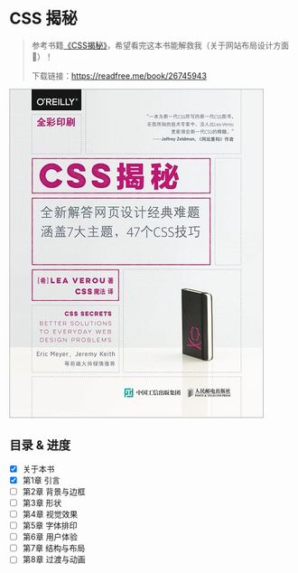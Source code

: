 # CSS 揭秘

> 参考书籍[《CSS揭秘》](https://book.douban.com/subject/26745943/)，希望看完这本书能解救我（关于网站布局设计方面🧐）！
>
> 下载链接：<https://readfree.me/book/26745943>

![CSS揭秘](assets/s28659699.jpg)

## 目录 & 进度

- [x] 关于本书
- [x] 第1章 引言
- [ ] 第2章 背景与边框
- [ ] 第3章 形状
- [ ] 第4章 视觉效果
- [ ] 第5章 字体排印
- [ ] 第6章 用户体验
- [ ] 第7章 结构与布局
- [ ] 第8章 过渡与动画
